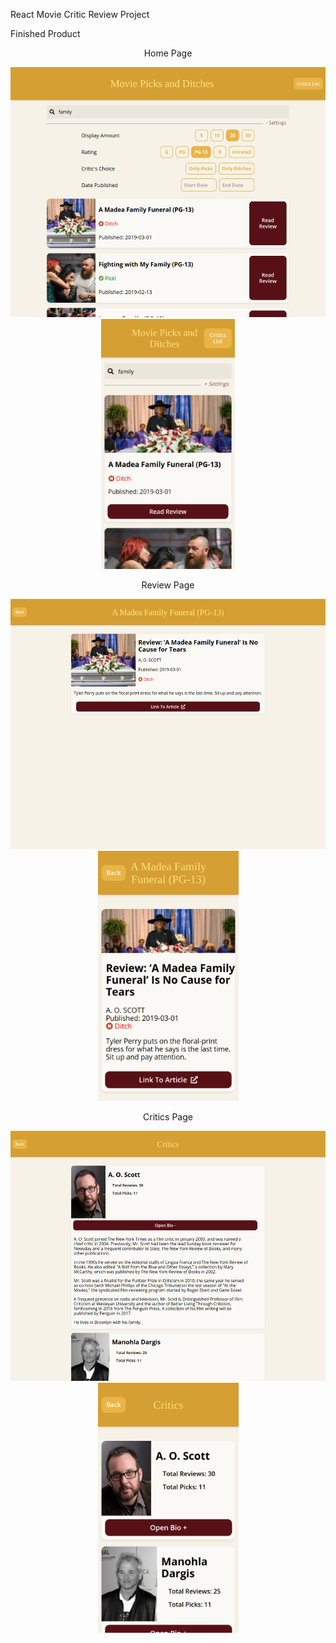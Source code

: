 React Movie Critic Review Project

Finished Product

<p align='center'>Home Page</p>
<p align="center">
  <img src="docs/main.png" height="400">
  <img src="docs/main-mobile.png" height="400">
</p>

<p align='center'>Review Page</p>
<p align="center">
  <img src="docs/review.png" height="400">
  <img src="docs/review-mobile.png" height="400">
</p>

<p align='center'>Critics Page</p>
<p align="center">
  <img src="docs/critics.png" height="400">
  <img src="docs/critics-mobile.png" height="400">
</p>
